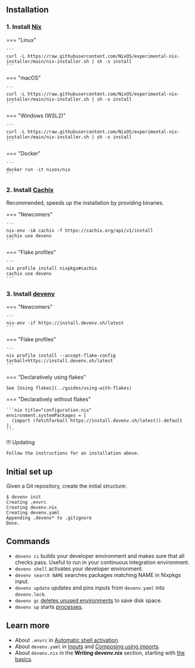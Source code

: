 
## Installation


### 1. Install [Nix](https://nixos.org)

=== "Linux"

    ```
    curl -L https://raw.githubusercontent.com/NixOS/experimental-nix-installer/main/nix-installer.sh | sh -s install
    ```
=== "macOS"

    ```
    curl -L https://raw.githubusercontent.com/NixOS/experimental-nix-installer/main/nix-installer.sh | sh -s install
    ```

=== "Windows (WSL2)"
   
    ```
    curl -L https://raw.githubusercontent.com/NixOS/experimental-nix-installer/main/nix-installer.sh | sh -s install
    ```

=== "Docker"

    ```
    docker run -it nixos/nix
    ```

### 2. Install [Cachix](https://cachix.org)

Recommended, speeds up the installation by providing binaries.

=== "Newcomers"

    ```
    nix-env -iA cachix -f https://cachix.org/api/v1/install
    cachix use devenv
    ```

=== "Flake profiles"

    ```
    nix profile install nixpkgs#cachix
    cachix use devenv
    ```

### 3. Install [devenv](https://github.com/cachix/devenv)


=== "Newcomers"

    ```
    nix-env -if https://install.devenv.sh/latest
    ```

=== "Flake profiles"

    ```
    nix profile install --accept-flake-config tarball+https://install.devenv.sh/latest
    ```
=== "Declaratively using flakes"

    See [Using flakes](../guides/using-with-flakes)

=== "Declaratively without flakes"

    ```nix title="configuration.nix"
    environment.systemPackages = [ 
      (import (fetchTarball https://install.devenv.sh/latest)).default
    ];
    ```


!!! Updating

    Follow the instructions for an installation above. 

## Initial set up

Given a Git repository, create the initial structure:

```shell-session
$ devenv init
Creating .envrc
Creating devenv.nix
Creating devenv.yaml
Appending .devenv* to .gitignore
Done.
```

## Commands

- ``devenv ci`` builds your developer environment and makes sure that all checks pass. Useful to run in your continuous integration environment.
- ``devenv shell`` activates your developer environment.
- ``devenv search NAME`` searches packages matching NAME in Nixpkgs input.
- ``devenv update`` updates and pins inputs from ``devenv.yaml`` into ``devenv.lock``.
- ``devenv gc`` [deletes unused environments](garbage-collection.md) to save disk space.
- ``devenv up`` starts [processes](processes.md).

## Learn more

- About ``.envrc`` in [Automatic shell activation](automatic-shell-activation.md).
- About ``devenv.yaml`` in [Inputs](inputs.md) and [Composing using imports](composing-using-imports.md).
- About ``devenv.nix`` in the **Writing devenv.nix** section, starting with [the basics](basics.md).
